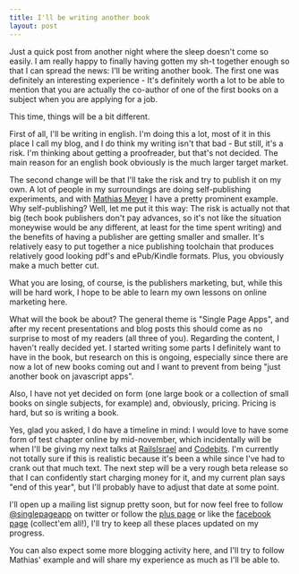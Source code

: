 ```yaml
---
title: I'll be writing another book
layout: post
---
```

Just a quick post from another night where the sleep doesn't come so easily. I am really happy to finally having gotten my sh-t together enough so that I can spread the news: I'll be writing another book. The first one was definitely an interesting experience - It's definitely worth a lot to be able to mention that you are actually the co-author of one of the first books on a subject when you are applying for a job.

This time, things will be a bit different. 

<!-- more -->

First of all, I'll be writing in english. I'm doing this a lot, most of it in this place I call my blog, and I do think my writing isn't that bad - But still, it's a risk. I'm thinking about getting a proofreader, but that's not decided. The main reason for an english book obviously is the much larger target market.

The second change will be that I'll take the risk and try to publish it on my own. A lot of people in my surroundings are doing self-publishing experiments, and with [Mathias Meyer](https://twitter.com/roidrage) I have a pretty prominent example. Why self-publishing? Well, let me put it this way: The risk is actually not that big (tech book publishers don't pay advances, so it's not like the situation moneywise would be any different, at least for the time spent writing) and the benefits of having a publisher are getting smaller and smaller. It's relatively easy to put together a nice publishing toolchain that produces relatively good looking pdf's and ePub/Kindle formats. Plus, you obviously make a much better cut.

What you are losing, of course, is the publishers marketing, but, while this will be hard work, I hope to be able to learn my own lessons on online marketing here.

What will the book be about? The general theme is "Single Page Apps", and after my recent presentations and blog posts this should come as no surprise to most of my readers (all three of you). Regarding the content, I haven't really decided yet. I started writing some parts I definitely want to have in the book, but research on this is ongoing, especially since there are now a lot of new books coming out and I want to prevent from being "just another book on javascript apps".

Also, I have not yet decided on form (one large book or a collection of small books on single subjects, for example) and, obviously, pricing. Pricing is hard, but so is writing a book.

Yes, glad you asked, I do have a timeline in mind: I would love to have some form of test chapter online by mid-november, which incidentally will be when I'll be giving my next talks at [RailsIsrael](http://lanyrd.com/2012/railsisrael/) and [Codebits](http://codebits.eu). I'm currently not totally sure if this is realistic because it's been a while since I've had to crank out that much text. The next step will be a very rough beta release so that I can confidently start charging money for it, and my current plan says "end of this year", but I'll probably have to adjust that date at some point.

I'll open up a mailing list signup pretty soon, but for now feel free to follow [@singlepageapp](http://twitter.com/singlepageapp) on twitter or follow the [plus page](https://plus.google.com/116966206897994963341/) or like the [facebook page](http://facebook.com/thesinglepageapp) (collect'em all!), I'll try to keep all these places updated on my progress.

You can also expect some more blogging activity here, and I'll try to follow Mathias' example and will share my experience as much as I'll be able to.

